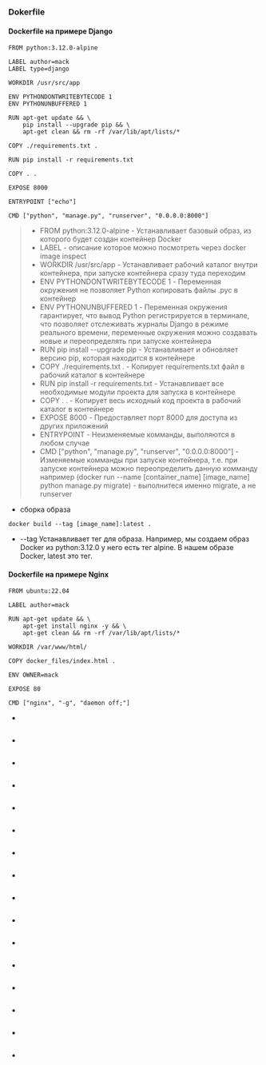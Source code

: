 ### Dokerfile

#### Dockerfile на примере Django
```
FROM python:3.12.0-alpine

LABEL author=mack
LABEL type=django

WORKDIR /usr/src/app

ENV PYTHONDONTWRITEBYTECODE 1
ENV PYTHONUNBUFFERED 1

RUN apt-get update && \
	pip install --upgrade pip && \
	apt-get clean && rm -rf /var/lib/apt/lists/*

COPY ./requirements.txt .

RUN pip install -r requirements.txt

COPY . .

EXPOSE 8000

ENTRYPOINT ["echo"]

CMD ["python", "manage.py", "runserver", "0.0.0.0:8000"]
```
> * FROM python:3.12.0-alpine - Устанавливает базовый образ, из которого будет создан контейнер Docker
> * LABEL - описание которое можно посмотреть через docker image inspect
> * WORKDIR /usr/src/app - Устанавливает рабочий каталог внутри контейнера, при запуске контейнера сразу туда переходим
> * ENV PYTHONDONTWRITEBYTECODE 1 - Переменная окружения не позволяет Python копировать файлы .pyc в контейнер
> * ENV PYTHONUNBUFFERED 1 - Переменная окружения гарантирует, что вывод Python регистрируется в терминале, что позволяет отслеживать журналы Django в режиме реального времени, переменные окружения можно создавать новые и переопределять при запуске контейнера
> * RUN pip install --upgrade pip - Устанавливает и обновляет версию pip, которая находится в контейнере
> * COPY ./requirements.txt . - Копирует requirements.txt файл в рабочий каталог в контейнере
> * RUN pip install -r requirements.txt - Устанавливает все необходимые модули проекта для запуска в контейнере
> * COPY . . - Копирует весь исходный код проекта в рабочий каталог в контейнере
> * EXPOSE 8000 - Предоставляет порт 8000 для доступа из других приложений
> * ENTRYPOINT - Неизменяемые комманды, выполяются в любом случае
> * CMD ["python", "manage.py", "runserver", "0.0.0.0:8000"] - Изменяемые комманды при запуске контейнера, т.е. при запуске контейнера можно переопределить данную комманду например (docker run --name [container_name] [image_name] python manage.py migrate) - выполнитеся именно migrate, а не runserver

* сборка образа
```
docker build --tag [image_name]:latest .
```
* --tag Устанавливает тег для образа. Например, мы создаем образ Docker из python:3.12.0 у него есть тег alpine.
В нашем образе Docker, latest это тег.

#### Dockerfile на примере Nginx
```
FROM ubuntu:22.04

LABEL author=mack

RUN apt-get update && \
	apt-get install nginx -y && \
	apt-get clean && rm -rf /var/lib/apt/lists/*

WORKDIR /var/www/html/

COPY docker_files/index.html .

ENV OWNER=mack

EXPOSE 80

CMD ["nginx", "-g", "daemon off;"]
```
*
```

```
*
```

```
*
```

```
*
```

```
*
```

```
*
```

```
*
```

```
*
```

```
*
```

```
*
```

```
*
```

```
*
```

```
*
```

```
*
```

```
*
```

```
*
```

```
